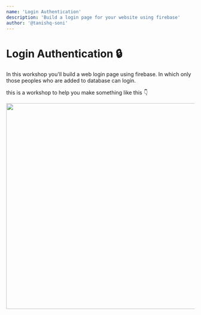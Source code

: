 ```yaml
---
name: 'Login Authentication'
description: 'Build a login page for your website using firebase'
author: '@tanishq-soni'
---
```


# Login Authentication 🔒

In this workshop you'll build a web login page using firebase. In which only those peoples who are added to database can login.

this is a workshop to help you make something like this 👇

<img src="https://cloud-mketa8pxq.vercel.app/1.png" height="550" width="1000">
